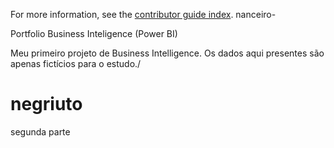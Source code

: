 For more information, see the [contributor guide index](https://github.com/Azure/azure-content/blob/master/contributor-guide/contributor-guide-index.md).
nanceiro-



Portfolio Business Inteligence (Power BI)

Meu primeiro projeto de Business Intelligence. Os dados aqui presentes são apenas fictícios para o estudo./
#  negriuto

segunda parte


